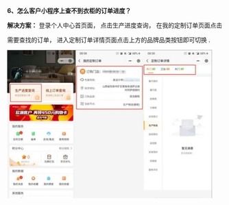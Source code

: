 <a name="bookmark7"></a>**6、怎么客户小程序上查不到衣柜的订单进度？**

**解决方案：** 登录个人中心首页面，  点击生产进度查询，  在我的定制订单页面点击

需要查找的订单， 进入定制订单详情页面点击上方的品牌品类按钮即可切换 .

![](Aspose.Words.d13afc66-bf8f-4579-9e50-c7bf849a86c5.007.jpeg)

